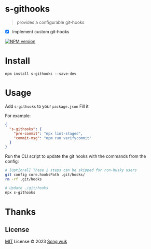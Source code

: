# s-githooks
> provides a configurable git-hooks
- [x] Implement custom git-hooks

[![NPM version](https://img.shields.io/npm/v/s-githooks?color=a1b858&label=)](https://www.npmjs.com/package/s-githooks)


# Install

```
npm install s-githooks --save-dev
```

# Usage
Add `s-githooks` to your `package.json` Fill it 

For example:
```json
{
  "s-githooks": {
    "pre-commit": "npx lint-staged",
    "commit-msg": "npm run verifycommit"
  }
}
```
Run the CLI script to update the git hooks with the commands from the config:
```sh
# [Optional] These 2 steps can be skipped for non-husky users
git config core.hooksPath .git/hooks/
rm -rf .git/hooks

# Update ./git/hooks
npx s-githooks
```
# Thanks

## License

[MIT](./LICENSE) License © 2023 [Song wuk](https://github.com/songwuk)
